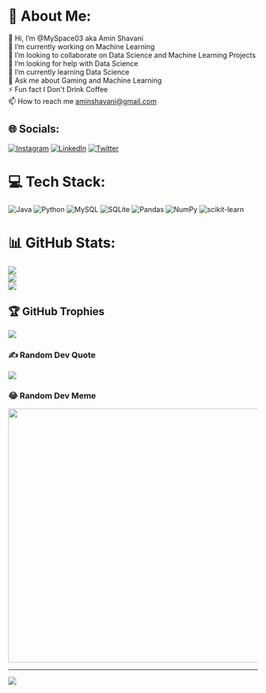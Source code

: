# 💫 About Me:
👋 Hi, I’m @MySpace03 aka Amin Shavani<br>🔭 I’m currently working on Machine Learning<br>👯 I’m looking to collaborate on Data Science and Machine Learning Projects<br>🤝 I’m looking for help with Data Science<br>🌱 I’m currently learning Data Science<br>💬 Ask me about Gaming and Machine Learning<br>⚡ Fun fact I Don't Drink Coffee<br>📫 How to reach me aminshavani@gmail.com


## 🌐 Socials:
[![Instagram](https://img.shields.io/badge/Instagram-%23E4405F.svg?logo=Instagram&logoColor=white)]([https://instagram.com/@amin_shavani](https://www.instagram.com/amin_shavani/)) [![LinkedIn](https://img.shields.io/badge/LinkedIn-%230077B5.svg?logo=linkedin&logoColor=white)](https://linkedin.com/in/amin-shavani-3887631b3) [![Twitter](https://img.shields.io/badge/Twitter-%231DA1F2.svg?logo=Twitter&logoColor=white)](https://twitter.com/@AminShavani) 

# 💻 Tech Stack:
![Java](https://img.shields.io/badge/java-%23ED8B00.svg?style=plastic&logo=java&logoColor=white) ![Python](https://img.shields.io/badge/python-3670A0?style=plastic&logo=python&logoColor=ffdd54) ![MySQL](https://img.shields.io/badge/mysql-%2300f.svg?style=plastic&logo=mysql&logoColor=white) ![SQLite](https://img.shields.io/badge/sqlite-%2307405e.svg?style=plastic&logo=sqlite&logoColor=white) ![Pandas](https://img.shields.io/badge/pandas-%23150458.svg?style=plastic&logo=pandas&logoColor=white) ![NumPy](https://img.shields.io/badge/numpy-%23013243.svg?style=plastic&logo=numpy&logoColor=white) ![scikit-learn](https://img.shields.io/badge/scikit--learn-%23F7931E.svg?style=plastic&logo=scikit-learn&logoColor=white)
# 📊 GitHub Stats:
![](https://github-readme-stats.vercel.app/api?username=MySpace03&theme=dark&hide_border=false&include_all_commits=false&count_private=false)<br/>
![](https://github-readme-streak-stats.herokuapp.com/?user=MySpace03&theme=dark&hide_border=false)<br/>
![](https://github-readme-stats.vercel.app/api/top-langs/?username=MySpace03&theme=dark&hide_border=false&include_all_commits=false&count_private=false&layout=compact)

## 🏆 GitHub Trophies
![](https://github-profile-trophy.vercel.app/?username=MySpace03&theme=radical&no-frame=false&no-bg=false&margin-w=4)

### ✍️ Random Dev Quote
![](https://quotes-github-readme.vercel.app/api?type=horizontal&theme=tokyonight)

### 😂 Random Dev Meme
<img src="https://random-memer.herokuapp.com/" width="512px"/>

---
[![](https://visitcount.itsvg.in/api?id=MySpace03&icon=3&color=0)](https://visitcount.itsvg.in)

<!-- Proudly created with GPRM ( https://gprm.itsvg.in ) -->
<!---
MySpace03/MySpace03 is a ✨ special ✨ repository because its `README.md` (this file) appears on your GitHub profile.
You can click the Preview link to take a look at your changes.
--->
